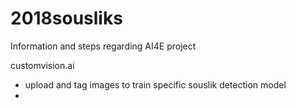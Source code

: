 # 2018sousliks
Information and steps regarding AI4E project

customvision.ai
- upload and tag images to train specific souslik detection model
- 
